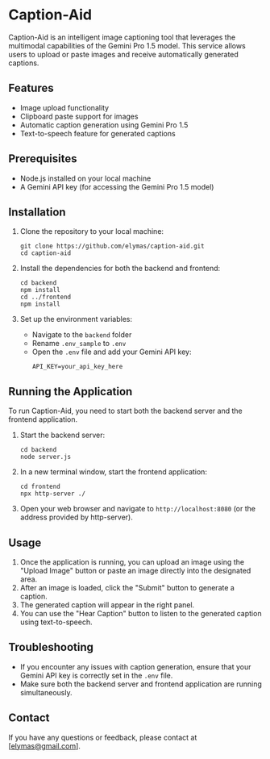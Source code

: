 # Caption-Aid

Caption-Aid is an intelligent image captioning tool that leverages the multimodal capabilities of the Gemini Pro 1.5 model. This service allows users to upload or paste images and receive automatically generated captions.

## Features

- Image upload functionality
- Clipboard paste support for images
- Automatic caption generation using Gemini Pro 1.5
- Text-to-speech feature for generated captions

## Prerequisites

- Node.js installed on your local machine
- A Gemini API key (for accessing the Gemini Pro 1.5 model)

## Installation

1. Clone the repository to your local machine:
   ```
   git clone https://github.com/elymas/caption-aid.git
   cd caption-aid
   ```

2. Install the dependencies for both the backend and frontend:
   ```
   cd backend
   npm install
   cd ../frontend
   npm install
   ```

3. Set up the environment variables:
   - Navigate to the `backend` folder
   - Rename `.env_sample` to `.env`
   - Open the `.env` file and add your Gemini API key:
     ```
     API_KEY=your_api_key_here
     ```

## Running the Application

To run Caption-Aid, you need to start both the backend server and the frontend application.

1. Start the backend server:
   ```
   cd backend
   node server.js
   ```

2. In a new terminal window, start the frontend application:
   ```
   cd frontend
   npx http-server ./
   ```

3. Open your web browser and navigate to `http://localhost:8080` (or the address provided by http-server).

## Usage

1. Once the application is running, you can upload an image using the "Upload Image" button or paste an image directly into the designated area.
2. After an image is loaded, click the "Submit" button to generate a caption.
3. The generated caption will appear in the right panel.
4. You can use the "Hear Caption" button to listen to the generated caption using text-to-speech.

## Troubleshooting

- If you encounter any issues with caption generation, ensure that your Gemini API key is correctly set in the `.env` file.
- Make sure both the backend server and frontend application are running simultaneously.

## Contact

If you have any questions or feedback, please contact at [elymas@gmail.com].